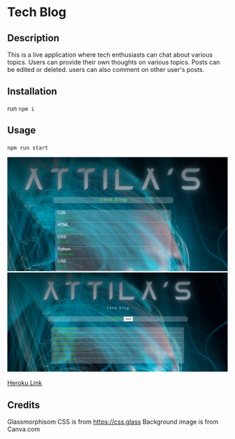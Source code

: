 # Tech Blog

## Description

This is a live application where tech enthusiasts can chat about various topics. Users can provide their own thoughts on various topics. Posts can be edited or deleted. users can also comment on other user's posts. 

## Installation

run `npm i`

## Usage

`npm run start`

![alt text](./Assets/screenshot.png) 
![alt text](./Assets/screenshot2.png) 

[Heroku Link](https://github.com/attila)
## Credits
Glassmorphisom CSS is from https://css.glass
Background image is from Canva.com